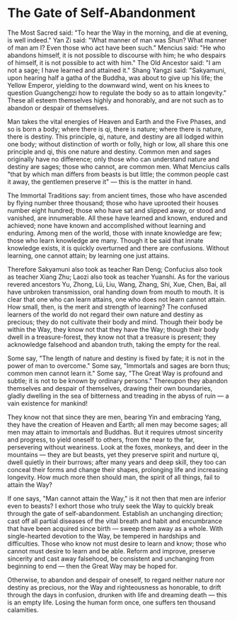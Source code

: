 # The Gate of Self-Abandonment

The Most Sacred said: "To hear the Way in the morning, and die at evening, is well indeed." Yan Zi said: "What manner of man was Shun? What manner of man am I? Even those who act have been such." Mencius said: "He who abandons himself, it is not possible to discourse with him; he who despairs of himself, it is not possible to act with him." The Old Ancestor said: "I am not a sage; I have learned and attained it." Shang Yangzi said: "Sakyamuni, upon hearing half a gatha of the Buddha, was about to give up his life; the Yellow Emperor, yielding to the downward wind, went on his knees to question Guangchengzi how to regulate the body so as to attain longevity." These all esteem themselves highly and honorably, and are not such as to abandon or despair of themselves.

Man takes the vital energies of Heaven and Earth and the Five Phases, and so is born a body; where there is qi, there is nature; where there is nature, there is destiny. This principle, qi, nature, and destiny are all lodged within one body; without distinction of worth or folly, high or low, all share this one principle and qi, this one nature and destiny. Common men and sages originally have no difference; only those who can understand nature and destiny are sages; those who cannot, are common men. What Mencius calls "that by which man differs from beasts is but little; the common people cast it away, the gentlemen preserve it" — this is the matter in hand.

The Immortal Traditions say: from ancient times, those who have ascended by flying number three thousand; those who have uprooted their houses number eight hundred; those who have sat and slipped away, or stood and vanished, are innumerable. All these have learned and known, endured and achieved; none have known and accomplished without learning and enduring. Among men of the world, those with innate knowledge are few; those who learn knowledge are many. Though it be said that innate knowledge exists, it is quickly overturned and there are confusions. Without learning, one cannot attain; by learning one just attains.

Therefore Sakyamuni also took as teacher Ran Deng; Confucius also took as teacher Xiang Zhu; Laozi also took as teacher Yuanshi. As for the various revered ancestors Yu, Zhong, Lü, Liu, Wang, Zhang, Shi, Xue, Chen, Bai, all have unbroken transmission, oral handing down from mouth to mouth. It is clear that one who can learn attains, one who does not learn cannot attain. How small, then, is the merit and strength of learning? The confused learners of the world do not regard their own nature and destiny as precious; they do not cultivate their body and mind. Though their body be within the Way, they know not that they have the Way; though their body dwell in a treasure-forest, they know not that a treasure is present; they acknowledge falsehood and abandon truth, taking the empty for the real.

Some say, "The length of nature and destiny is fixed by fate; it is not in the power of man to overcome." Some say, "Immortals and sages are born thus; common men cannot learn it." Some say, "The Great Way is profound and subtle; it is not to be known by ordinary persons." Thereupon they abandon themselves and despair of themselves, drawing their own boundaries, gladly dwelling in the sea of bitterness and treading in the abyss of ruin — a vain existence for mankind!

They know not that since they are men, bearing Yin and embracing Yang, they have the creation of Heaven and Earth; all men may become sages; all men may attain to immortals and Buddhas. But it requires utmost sincerity and progress, to yield oneself to others, from the near to the far, persevering without weariness. Look at the foxes, monkeys, and deer in the mountains — they are but beasts, yet they preserve spirit and nurture qi, dwell quietly in their burrows; after many years and deep skill, they too can conceal their forms and change their shapes, prolonging life and increasing longevity. How much more then should man, the spirit of all things, fail to attain the Way?

If one says, "Man cannot attain the Way," is it not then that men are inferior even to beasts? I exhort those who truly seek the Way to quickly break through the gate of self-abandonment. Establish an unchanging direction; cast off all partial diseases of the vital breath and habit and encumbrance that have been acquired since birth — sweep them away as a whole. With single-hearted devotion to the Way, be tempered in hardships and difficulties. Those who know not must desire to learn and know; those who cannot must desire to learn and be able. Reform and improve, preserve sincerity and cast away falsehood, be consistent and unchanging from beginning to end — then the Great Way may be hoped for.

Otherwise, to abandon and despair of oneself, to regard neither nature nor destiny as precious, nor the Way and righteousness as honorable, to drift through the days in confusion, drunken with life and dreaming death — this is an empty life. Losing the human form once, one suffers ten thousand calamities.

